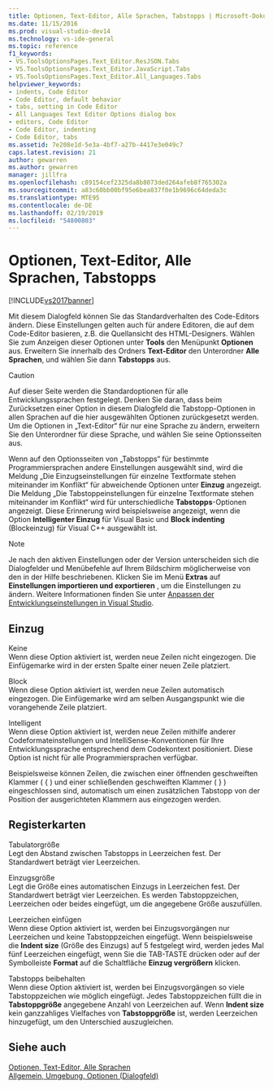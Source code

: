 ```yaml
---
title: Optionen, Text-Editor, Alle Sprachen, Tabstopps | Microsoft-Dokumentation
ms.date: 11/15/2016
ms.prod: visual-studio-dev14
ms.technology: vs-ide-general
ms.topic: reference
f1_keywords:
- VS.ToolsOptionsPages.Text_Editor.ResJSON.Tabs
- VS.ToolsOptionsPages.Text_Editor.JavaScript.Tabs
- VS.ToolsOptionsPages.Text_Editor.All_Languages.Tabs
helpviewer_keywords:
- indents, Code Editor
- Code Editor, default behavior
- tabs, setting in Code Editor
- All Languages Text Editor Options dialog box
- editors, Code Editor
- Code Editor, indenting
- Code Editor, tabs
ms.assetid: 7e208e1d-5e3a-4bf7-a27b-4417e3e049c7
caps.latest.revision: 21
author: gewarren
ms.author: gewarren
manager: jillfra
ms.openlocfilehash: c89154cef2325da8b8073ded264afeb8f765302a
ms.sourcegitcommit: a83c60bb00bf95e6bea037f0e1b9696c64deda3c
ms.translationtype: MTE95
ms.contentlocale: de-DE
ms.lasthandoff: 02/19/2019
ms.locfileid: "54800803"
---
```

# <a name="options-text-editor-all-languages-tabs"></a>Optionen, Text-Editor, Alle Sprachen, Tabstopps
[!INCLUDE[vs2017banner](../../includes/vs2017banner.md)]

  
Mit diesem Dialogfeld können Sie das Standardverhalten des Code-Editors ändern. Diese Einstellungen gelten auch für andere Editoren, die auf dem Code-Editor basieren, z.B. die Quellansicht des HTML-Designers. Wählen Sie zum Anzeigen dieser Optionen unter **Tools** den Menüpunkt **Optionen** aus. Erweitern Sie innerhalb des Ordners **Text-Editor** den Unterordner **Alle Sprachen**, und wählen Sie dann **Tabstopps** aus.  
  
> [!CAUTION]
>  Auf dieser Seite werden die Standardoptionen für alle Entwicklungssprachen festgelegt. Denken Sie daran, dass beim Zurücksetzen einer Option in diesem Dialogfeld die Tabstopp-Optionen in allen Sprachen auf die hier ausgewählten Optionen zurückgesetzt werden. Um die Optionen in „Text-Editor“ für nur eine Sprache zu ändern, erweitern Sie den Unterordner für diese Sprache, und wählen Sie seine Optionsseiten aus.  
  
 Wenn auf den Optionsseiten von „Tabstopps“ für bestimmte Programmiersprachen andere Einstellungen ausgewählt sind, wird die Meldung „Die Einzugseinstellungen für einzelne Textformate stehen miteinander im Konflikt“ für abweichende Optionen unter **Einzug** angezeigt. Die Meldung „Die Tabstoppeinstellungen für einzelne Textformate stehen miteinander im Konflikt“ wird für unterschiedliche **Tabstopps**-Optionen angezeigt. Diese Erinnerung wird beispielsweise angezeigt, wenn die Option **Intelligenter Einzug** für Visual Basic und **Block indenting** (Blockeinzug) für Visual C++ ausgewählt ist.  
  
> [!NOTE]
>  Je nach den aktiven Einstellungen oder der Version unterscheiden sich die Dialogfelder und Menübefehle auf Ihrem Bildschirm möglicherweise von den in der Hilfe beschriebenen. Klicken Sie im Menü **Extras** auf **Einstellungen importieren und exportieren** , um die Einstellungen zu ändern. Weitere Informationen finden Sie unter [Anpassen der Entwicklungseinstellungen in Visual Studio](http://msdn.microsoft.com/22c4debb-4e31-47a8-8f19-16f328d7dcd3).  
  
## <a name="indenting"></a>Einzug  
 Keine  
 Wenn diese Option aktiviert ist, werden neue Zeilen nicht eingezogen. Die Einfügemarke wird in der ersten Spalte einer neuen Zeile platziert.  
  
 Block  
 Wenn diese Option aktiviert ist, werden neue Zeilen automatisch eingezogen. Die Einfügemarke wird am selben Ausgangspunkt wie die vorangehende Zeile platziert.  
  
 Intelligent  
 Wenn diese Option aktiviert ist, werden neue Zeilen mithilfe anderer Codeformateinstellungen und IntelliSense-Konventionen für Ihre Entwicklungssprache entsprechend dem Codekontext positioniert. Diese Option ist nicht für alle Programmiersprachen verfügbar.  
  
 Beispielsweise können Zeilen, die zwischen einer öffnenden geschweiften Klammer ( { ) und einer schließenden geschweiften Klammer ( } ) eingeschlossen sind, automatisch um einen zusätzlichen Tabstopp von der Position der ausgerichteten Klammern aus eingezogen werden.  
  
## <a name="tabs"></a>Registerkarten  
 Tabulatorgröße  
 Legt den Abstand zwischen Tabstopps in Leerzeichen fest. Der Standardwert beträgt vier Leerzeichen.  
  
 Einzugsgröße  
 Legt die Größe eines automatischen Einzugs in Leerzeichen fest. Der Standardwert beträgt vier Leerzeichen. Es werden Tabstoppzeichen, Leerzeichen oder beides eingefügt, um die angegebene Größe auszufüllen.  
  
 Leerzeichen einfügen  
 Wenn diese Option aktiviert ist, werden bei Einzugsvorgängen nur Leerzeichen und keine Tabstoppzeichen eingefügt. Wenn beispielsweise die **Indent size** (Größe des Einzugs) auf 5 festgelegt wird, werden jedes Mal fünf Leerzeichen eingefügt, wenn Sie die TAB-TASTE drücken oder auf der Symbolleiste **Format** auf die Schaltfläche **Einzug vergrößern** klicken.  
  
 Tabstopps beibehalten  
 Wenn diese Option aktiviert ist, werden bei Einzugsvorgängen so viele Tabstoppzeichen wie möglich eingefügt. Jedes Tabstoppzeichen füllt die in **Tabstoppgröße** angegebene Anzahl von Leerzeichen auf. Wenn **Indent size** kein ganzzahliges Vielfaches von **Tabstoppgröße** ist, werden Leerzeichen hinzugefügt, um den Unterschied auszugleichen.  
  
## <a name="see-also"></a>Siehe auch  
 [Optionen, Text-Editor, Alle Sprachen](../../ide/reference/options-text-editor-all-languages.md)   
 [Allgemein, Umgebung, Optionen (Dialogfeld)](../../ide/reference/general-environment-options-dialog-box.md)
